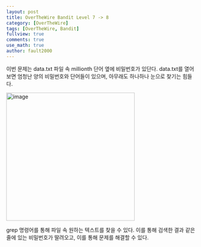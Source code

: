 ```yaml
---
layout: post
title: OverTheWire Bandit Level 7 -> 8
category: [OverTheWire]
tags: [OverTheWire, Bandit]
fullview: true
comments: true
use_math: true
author: fault2000
---
```


이번 문제는 data.txt 파일 속 millionth 단어 옆에 비밀번호가 있단다. data.txt를 열어보면 엄청난 양의 비밀번호와 단어들이 있으며, 아무래도 하나하나 눈으로 찾기는 힘들다.  

<img width="341" alt="image" src="https://user-images.githubusercontent.com/73513005/190835071-3fc1efd7-c350-4095-babc-6c37a4818318.png">

grep 명령어를 통해 파일 속 원하는 텍스트를 찾을 수 있다. 이를 통해 검색한 결과 같은 줄에 있는 비밀번호가 딸려오고, 이를 통해 문제를 해결할 수 있다.